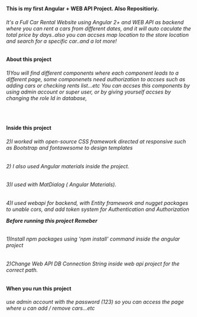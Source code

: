 <strong> This is my first Angular + WEB API Project. Also Repositioriy. </strong>  <br>                  
<h6>It's a Full Car Rental Website using Angular 2+ and WEB API as backend where you can rent a cars from different dates, and it will auto caculate the total price by days..also you can accses map location to the store location and search for a specific car..and a lot more! </h6>  


<strong> About this project</strong>
<h6>1)You will find different components where each component leads to a different page, some componenets need authorization to accses such as adding cars or checking rents list...etc You can accses this components by using admin account or super user, or by giving yourself accses by changing the role Id in database,</h6> <br>


<strong>Inside this project</strong><br>
<h6>2)I worked with open-source CSS framework directed at responsive such as Bootstrap and fontawesome to design templates</h6>
<h6>2) I also used Angular materials inside the project.</h6>
<h6>3)I used with MatDialog ( Angular Materials).</h6>
<h6>4)I used webapi for backend, with Entity framework and nugget packages to unable cors, and add token system for Authentication and Authorization


<strong> Before running this project Remeber </strong>
<h6>1)Install npm packages using 'npm install' command inside the angular project</h6>                
<h6>2)Change Web API DB Connection String inside web api project for the correct path. </h6>          



<strong> When you run this project </strong>
<h6>use admin account with the password (123) so you can access the page where u can add / remove cars...etc</h6>
